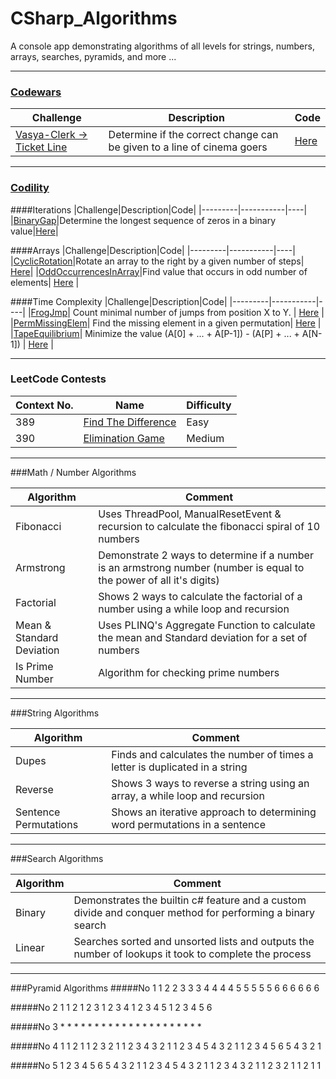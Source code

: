 # CSharp_Algorithms

A console app demonstrating algorithms of all levels for strings, numbers, arrays, searches, pyramids, and more ...

---

### [Codewars](https://www.codewars.com/)

|Challenge|Description|Code|
|---------|-----------|----|
|[Vasya-Clerk -> Ticket Line](https://www.codewars.com/kata/vasya-clerk/train/csharp)|Determine if the correct change can be given to a line of cinema goers|[Here](https://github.com/Apollo013/CSharp_Algorithms/blob/master/CSharpAlgorithms/CodeWars/Vasya_Clerk.cs)|

---

### [Codility](https://codility.com/programmers/)

####Iterations
|Challenge|Description|Code|
|---------|-----------|----|
|[BinaryGap](https://codility.com/programmers/lessons/1-iterations/)|Determine the longest sequence of zeros in a binary value|[Here](https://github.com/Apollo013/CSharp_Algorithms/blob/master/CSharpAlgorithms/Codility/Iterations/BinaryGap.cs)|

####Arrays
|Challenge|Description|Code|
|---------|-----------|----|
|[CyclicRotation](https://codility.com/programmers/lessons/2-arrays/cyclic_rotation/)|Rotate an array to the right by a given number of steps| [Here](https://github.com/Apollo013/CSharp_Algorithms/blob/master/CSharpAlgorithms/Codility/ArrayLessons/CyclicRotation.cs)|
|[OddOccurrencesInArray](https://codility.com/programmers/lessons/2-arrays/odd_occurrences_in_array/)|Find value that occurs in odd number of elements| [Here](https://github.com/Apollo013/CSharp_Algorithms/blob/master/CSharpAlgorithms/Codility/ArrayLessons/OddOccurrencesInArray.cs) |

####Time Complexity
|Challenge|Description|Code|
|---------|-----------|----|
|[FrogJmp](https://codility.com/programmers/lessons/3-time_complexity/frog_jmp/)| Count minimal number of jumps from position X to Y. | [Here](https://github.com/Apollo013/CSharp_Algorithms/blob/master/CSharpAlgorithms/Codility/TimeComplexity/FrogJmp.cs) |
|[PermMissingElem](https://codility.com/programmers/lessons/3-time_complexity/perm_missing_elem/)| Find the missing element in a given permutation| [Here](https://github.com/Apollo013/CSharp_Algorithms/blob/master/CSharpAlgorithms/Codility/TimeComplexity/PermMissingElem.cs) |
|[TapeEquilibrium](https://codility.com/programmers/lessons/3-time_complexity/tape_equilibrium/)| Minimize the value (A[0] + ... + A[P-1]) - (A[P] + ... + A[N-1]) | [Here](https://github.com/Apollo013/CSharp_Algorithms/blob/master/CSharpAlgorithms/Codility/TimeComplexity/TapeEquilibrium.cs) |

---

### LeetCode Contests
|Context No.|Name|Difficulty|
|-----------|----|-----------|
|389|[Find The Difference](https://leetcode.com/contest/2/problems/find-the-difference/)|Easy|
|390|[Elimination Game](https://leetcode.com/contest/2/problems/elimination-game/)|Medium|

---

###Math / Number Algorithms

| Algorithm | Comment |
| --------- | ------- |
| Fibonacci | Uses ThreadPool, ManualResetEvent & recursion to calculate the fibonacci spiral of 10 numbers |
| Armstrong | Demonstrate 2 ways to determine if a number is an armstrong number (number is equal to the power of all it's digits)
| Factorial | Shows 2 ways to calculate the factorial of a number using a while loop and recursion |
|Mean & Standard Deviation | Uses PLINQ's Aggregate Function to calculate the mean and Standard deviation for a set of numbers |
| Is Prime Number | Algorithm for checking prime numbers |

---

###String Algorithms

| Algorithm | Comment |
| --------- | ------- |
| Dupes | Finds and calculates the number of times a letter is duplicated in a string |
| Reverse | Shows 3 ways to reverse a string using an array, a while loop and recursion |
| Sentence Permutations | Shows an iterative approach to determining word permutations in a sentence |

---

###Search Algorithms

| Algorithm | Comment |
| --------- | ------- |
| Binary | Demonstrates the builtin c# feature and a custom divide and conquer method for performing a binary search|
| Linear | Searches sorted and unsorted lists and outputs the number of lookups it took to complete the process  |

---

###Pyramid Algorithms
#####No 1
         1
        2 2 
       3 3 3 
      4 4 4 4 
     5 5 5 5 5 
    6 6 6 6 6 6 

#####No 2
         1 
        1 2 
       1 2 3 
      1 2 3 4 
     1 2 3 4 5 
    1 2 3 4 5 6 

#####No 3
         * 
        * * 
       * * * 
      * * * * 
     * * * * * 
    * * * * * * 


#####No 4
                1 
              1 2 1 
            1 2 3 2 1 
          1 2 3 4 3 2 1 
        1 2 3 4 5 4 3 2 1 
      1 2 3 4 5 6 5 4 3 2 1 

#####No 5
      1 2 3 4 5 6 5 4 3 2 1 
        1 2 3 4 5 4 3 2 1 
          1 2 3 4 3 2 1 
            1 2 3 2 1 
              1 2 1 
                1 
                
